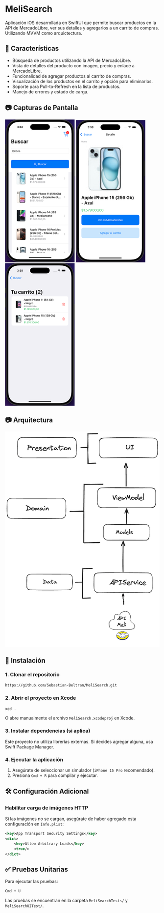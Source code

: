 # MeliSearch

Aplicación iOS desarrollada en SwiftUI que permite buscar productos en la API de MercadoLibre, ver sus detalles y agregarlos a un carrito de compras.
Utilizando MVVM como arquictectura.


## 📌 Características
- Búsqueda de productos utilizando la API de MercadoLibre.
- Vista de detalles del producto con imagen, precio y enlace a MercadoLibre.
- Funcionalidad de agregar productos al carrito de compras.
- Visualización de los productos en el carrito y opción para eliminarlos.
- Soporte para Pull-to-Refresh en la lista de productos.
- Manejo de errores y estado de carga.

## 📷 Capturas de Pantalla
![AppScreenList](assets/screen_list.png)
![AppScreenDetail](assets/screen_detail.png)
![AppScreenCart](assets/screen_cart.png)

## 📷 Arquitectura
![Architecture](assets/Architecture.png)

## 🚀 Instalación

### **1. Clonar el repositorio**
```bash
https://github.com/Sebastian-Beltran/MeliSearch.git
```

### **2. Abrir el proyecto en Xcode**
```bash
xed .
```
O abre manualmente el archivo `MeliSearch.xcodeproj` en Xcode.

### **3. Instalar dependencias (si aplica)**
Este proyecto no utiliza librerías externas. Si decides agregar alguna, usa Swift Package Manager.

### **4. Ejecutar la aplicación**
1. Asegúrate de seleccionar un simulador (`iPhone 15 Pro` recomendado).
2. Presiona `Cmd + R` para compilar y ejecutar.

## 🛠️ Configuración Adicional
### **Habilitar carga de imágenes HTTP**
Si las imágenes no se cargan, asegúrate de haber agregado esta configuración en `Info.plist`:

```xml
<key>App Transport Security Settings</key>
<dict>
    <key>Allow Arbitrary Loads</key>
    <true/>
</dict>
```


## ✅ Pruebas Unitarias
Para ejecutar las pruebas:
```bash
Cmd + U
```
Las pruebas se encuentran en la carpeta `MeliSearchTests/` y `MeliSearchUITest/`.
